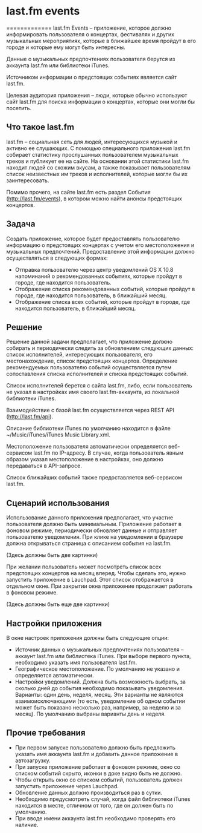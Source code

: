 # last.fm events
=============
last.fm Events – приложение, которое должно информировать пользователя о концертах, фестивалях и других музыкальных мероприятиях, которые в ближайшее время пройдут в его городе и которые ему могут быть интересны.

Данные о музыкальных предпочтениях пользователя берутся из аккаунта last.fm или библиотеки iTunes.

Источником информации о предстоящих событиях является сайт last.fm.

Целевая аудитория приложения – люди, которые обычно используют сайт last.fm для поиска информации о концертах, которые они могли бы посетить.

## Что такое last.fm

last.fm – социальная сеть для людей, интересующихся музыкой и активно ее слушающих. С помощью специального приложения last.fm собирает статистику прослушанных пользователем музыкальных треков и публикует ее на сайте. На основании этой статистики last.fm находит людей со схожим вкусам, а также показывает пользователям список неизвестных им треков и исполнителей, которые могли бы их заинтересовать.

Помимо прочего, на сайте last.fm есть раздел События (<http://last.fm/events>), в котором можно найти анонсы предстоящих концертов.

## Задача

Создать приложение, которое будет предоставлять пользователю информацию о предстоящих концертах с учетом его местоположения и музыкальных предпочтений. Предоставление этой информации должно осуществляться в следующих формах:
* Отправка пользователю через центр уведомлений OS X 10.8 напоминаний о рекомендованных событиях, которые пройдут в городе, где находится пользователь.
* Отображение списка рекомендованных событий, которые пройдут в городе, где находится пользователь, в ближайший месяц.
* Отображение списка всех событий, которые пройдут в городе, где находится пользователь, в ближайший месяц.

## Решение

Решение данной задачи предполагает, что приложение должно собирать и периодически следить за обновлением следующих данных: список исполнителей, интересующих пользователя, его местонахождение, список предстоящих концертов.
Определение рекомендуемых пользователю событий осуществляется путем сопоставления списка исполнителей и списка предстоящих событий.

Список исполнителей берется с сайта last.fm, либо, если пользователь не указал в настройках имя своего last.fm-аккаунта, из локальной библиотеки iTunes.

Взаимодействие с базой last.fm осуществляется через REST API (<http://last.fm/api>).

Описание библиотеки iTunes по умолчанию находится в файле ~/Music/iTunes/iTunes Music Library.xml.

Местоположение пользователя автоматически определяется веб-сервисом last.fm по IP-адресу. В случае, когда пользователь явным образом указал местоположение в настройках, оно должно передаваться в API-запросе.

Список ближайших событий также предоставляется веб-сервисом last.fm.

## Сценарий использования

Использование данного приложения предполагает, что участие пользователя должно быть минимальным. Приложение работает в фоновом режиме, периодически обновляет данные и отправляет пользователю уведомления. При клике на уведомлении в браузере должна открываться страница с описанием события на last.fm.

(Здесь должны быть две картинки)

При желании пользователь может посмотреть список всех предстоящих концертов на месяц вперед. Чтобы сделать это, нужно запустить приложение в Lauchpad. Этот список отображается в отдельном окне. При закрытии окна приложение продолжает работать в фоновом режиме.

(Здесь должны быть еще две картинки)

## Настройки приложения

В окне настроек приложения должны быть следующие опции:

* Источник данных о музыкальных предпочтениях пользователя – аккаунт last.fm  или библиотека iTunes. При выборе первого пункта, необходимо указать имя пользователя last.fm.
* Географическое местоположение. По умолчанию не указано и определяется автоматически.
* Настройки уведомлений. Должна быть возможность выбрать, за сколько дней до события необходимо показывать уведомления. Варианты: один день, неделя, месяц. Эти варианты не являются взаимоисключающими (то есть, уведомление об одном событии может быть показано несколько раз, например, за неделю и за месяц). По умолчанию выбраны варианты день и неделя.

## Прочие требования

* При первом запуске пользователю должно быть предложить указать имя аккаунта last.fm и добавить данное приложение в автозагрузку.
* При запуске приложение работает в фоновом режиме, окно со списком событий скрыто, иконки в доке видно быть не должно.
* Чтобы открыть окно со списком событий, пользователь должен запустить приложение через Lauchpad.
* Обновление данных должно производиться раз в сутки.
* Необходимо предусмотреть случай, когда файл библиотеки iTunes находится в месте, отличном от того, где он должен быть по умолчанию.
* При вводе имени аккаунта last.fm необходимо проверять его наличие.
